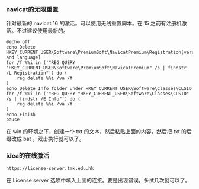 ### navicat的无限重置

针对最新的 navicat 16 的激活。可以使用无线重置脚本。在 15 之前有注册机激活。不过建议使用最新的。

```shell
@echo off
echo Delete HKEY_CURRENT_USER\Software\PremiumSoft\NavicatPremium\Registration[version and language]
for /f %%i in ('"REG QUERY "HKEY_CURRENT_USER\Software\PremiumSoft\NavicatPremium" /s | findstr /L Registration"') do (
    reg delete %%i /va /f
)
echo Delete Info folder under HKEY_CURRENT_USER\Software\Classes\CLSID
for /f %%i in ('"REG QUERY "HKEY_CURRENT_USER\Software\Classes\CLSID" /s | findstr /E Info"') do (
    reg delete %%i /va /f
)
echo Finish
pause
```

在 win 的环境之下，创建一个 txt 的文本，然后粘贴上面的内容，然后把 txt 的后缀改成 bat 。双击执行就可以了。

### idea的在线激活

```html
https://license-server.tmk.edu.hk
```

在 License server 选项中填入上面的连接。要是出现错误，多试几次就可以了。

